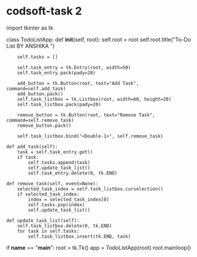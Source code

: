 # codsoft-task 2
import tkinter as tk


class TodoListApp:
    def __init__(self, root):
        self.root = root
        self.root.title("To-Do List BY ANSHIKA ")
      
        self.tasks = []
        
        self.task_entry = tk.Entry(root, width=50)
        self.task_entry.pack(pady=20)
      
        add_button = tk.Button(root, text="Add Task", command=self.add_task)
        add_button.pack()
        self.task_listbox = tk.Listbox(root, width=60, height=20)
        self.task_listbox.pack(pady=20)
        
        remove_button = tk.Button(root, text="Remove Task", command=self.remove_task)
        remove_button.pack()
      
        self.task_listbox.bind("<Double-1>", self.remove_task)
        
    def add_task(self):
        task = self.task_entry.get()
        if task:
            self.tasks.append(task)
            self.update_task_list()
            self.task_entry.delete(0, tk.END) 
    
    def remove_task(self, event=None):
        selected_task_index = self.task_listbox.curselection()
        if selected_task_index:
            index = selected_task_index[0]
            self.tasks.pop(index)
            self.update_task_list()
    
    def update_task_list(self):
        self.task_listbox.delete(0, tk.END)
        for task in self.tasks:
            self.task_listbox.insert(tk.END, task)

if __name__ == "__main__":
    root = tk.Tk()
    app = TodoListApp(root)
    root.mainloop()
